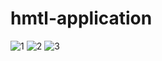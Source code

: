# hmtl-application

![1](https://cloud.githubusercontent.com/assets/20257998/23376462/220934d4-fcfa-11e6-90be-9d4070d181e4.png)
![2](https://cloud.githubusercontent.com/assets/20257998/23376464/221c5cee-fcfa-11e6-83e0-3a0c47df0274.png)
![3](https://cloud.githubusercontent.com/assets/20257998/23376463/22149716-fcfa-11e6-9922-4b0080992e62.png)
